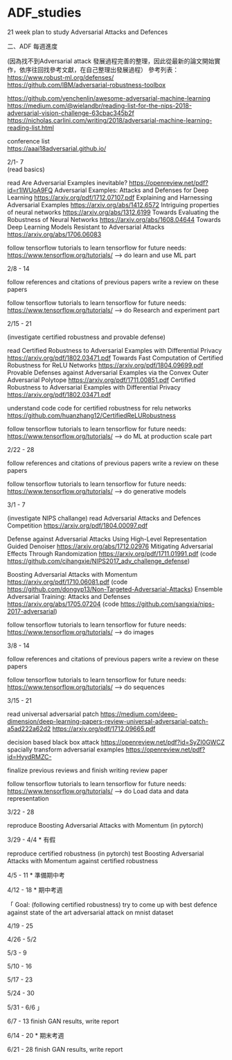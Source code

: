 # ADF_studies
21 week plan to study Adversarial Attacks and Defences


二、ADF 每週進度

(因為找不到Adversarial attack 發展過程完善的整理，因此從最新的論文開始實作，依序往回找參考文獻，在自己整理出發展過程）
參考列表：  
https://www.robust-ml.org/defenses/  
https://github.com/IBM/adversarial-robustness-toolbox  

https://github.com/yenchenlin/awesome-adversarial-machine-learning  
https://medium.com/@wielandbr/reading-list-for-the-nips-2018-adversarial-vision-challenge-63cbac345b2f  
https://nicholas.carlini.com/writing/2018/adversarial-machine-learning-reading-list.html  

conference list  
https://aaai18adversarial.github.io/  


2/1- 7  
(read basics)  

read 
Are Adversarial Examples inevitable? https://openreview.net/pdf?id=r1lWUoA9FQ
Adversarial Examples: Attacks and Defenses for Deep Learning https://arxiv.org/pdf/1712.07107.pdf
Explaining and Harnessing Adversarial Examples https://arxiv.org/abs/1412.6572
Intriguing properties of neural networks  https://arxiv.org/abs/1312.6199
Towards Evaluating the Robustness of Neural Networks https://arxiv.org/abs/1608.04644
Towards Deep Learning Models Resistant to Adversarial Attacks https://arxiv.org/abs/1706.06083

follow tensorflow tutorials to learn tensorflow for future needs:
https://www.tensorflow.org/tutorials/
—> do learn and use ML part

2/8 - 14

follow references and citations of previous papers 
write a review on these papers

follow tensorflow tutorials to learn tensorflow for future needs:
https://www.tensorflow.org/tutorials/
—> do Research and experiment part

2/15 - 21

(investigate certified robustness and provable defense)

read
Certified Robustness to Adversarial Examples with Differential Privacy
https://arxiv.org/pdf/1802.03471.pdf
Towards Fast Computation of Certified Robustness for ReLU Networks
https://arxiv.org/pdf/1804.09699.pdf
Provable Defenses against Adversarial Examples via the Convex Outer Adversarial Polytope
https://arxiv.org/pdf/1711.00851.pdf
Certified Robustness to Adversarial Examples with Differential Privacy
https://arxiv.org/pdf/1802.03471.pdf

understand code
code for certified robustness for relu networks
https://github.com/huanzhang12/CertifiedReLURobustness

follow tensorflow tutorials to learn tensorflow for future needs:
https://www.tensorflow.org/tutorials/
—> do ML at production scale part 


2/22 - 28

follow references and citations of previous papers 
write a review on these papers

follow tensorflow tutorials to learn tensorflow for future needs:
https://www.tensorflow.org/tutorials/
—> do generative models


3/1 - 7

(investigate NIPS challange)
read 
Adversarial Attacks and Defences Competition
https://arxiv.org/pdf/1804.00097.pdf

Defense against Adversarial Attacks Using High-Level Representation Guided Denoiser
https://arxiv.org/abs/1712.02976
Mitigating Adversarial Effects Through Randomization
https://arxiv.org/pdf/1711.01991.pdf
(code https://github.com/cihangxie/NIPS2017_adv_challenge_defense)

Boosting Adversarial Attacks with Momentum
https://arxiv.org/pdf/1710.06081.pdf
(code https://github.com/dongyp13/Non-Targeted-Adversarial-Attacks)
Ensemble Adversarial Training: Attacks and Defenses
https://arxiv.org/abs/1705.07204
(code https://github.com/sangxia/nips-2017-adversarial)

follow tensorflow tutorials to learn tensorflow for future needs:
https://www.tensorflow.org/tutorials/
—> do images


3/8 - 14

follow references and citations of previous papers 
write a review on these papers

follow tensorflow tutorials to learn tensorflow for future needs:
https://www.tensorflow.org/tutorials/
—> do sequences


3/15 - 21

read
universal adversarial patch 
https://medium.com/deep-dimension/deep-learning-papers-review-universal-adversarial-patch-a5ad222a62d2
https://arxiv.org/pdf/1712.09665.pdf

decision based black box attack
https://openreview.net/pdf?id=SyZI0GWCZ
spacially transform adversarial examples https://openreview.net/pdf?id=HyydRMZC-

finalize previous reviews and finish writing review paper

follow tensorflow tutorials to learn tensorflow for future needs:
https://www.tensorflow.org/tutorials/
—> do Load data and data representation

3/22 - 28

reproduce Boosting Adversarial Attacks with Momentum (in pytorch)


3/29 - 4/4 * 有假

reproduce certified robustness (in pytorch)
test Boosting Adversarial Attacks with Momentum against certified robustness

<full review of adversarial attacks and simple reproductions>

4/5 - 11   * 準備期中考

4/12 - 18  * 期中考週

「
Goal: 
(following certified robustness)
try to come up with best defence against state of the art adversarial attack on mnist dataset

4/19 - 25

4/26 - 5/2

5/3 - 9 

5/10 - 16

5/17 - 23

5/24 - 30

5/31 - 6/6
」
<come up with new idea and execute>

6/7 - 13 	finish GAN results, write report

6/14 - 20  * 期末考週

6/21 - 28	finish GAN results, write report

<wrap up>
